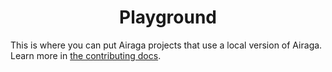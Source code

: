 <h1 align="center">Playground</h1>

This is where you can put Airaga projects that use a local version of Airaga. Learn more in [the contributing docs](https://github.com/gatranova/airaga/blob/main/CONTRIBUTING.md).